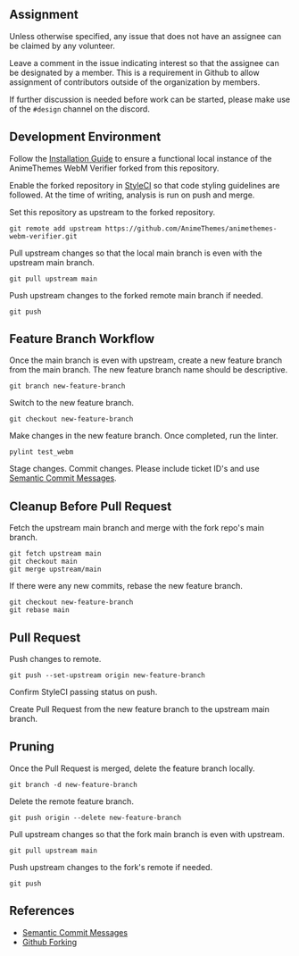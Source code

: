## Assignment

Unless otherwise specified, any issue that does not have an assignee can be claimed by any volunteer.

Leave a comment in the issue indicating interest so that the assignee can be designated by a member. This is a requirement in Github to allow assignment of contributors outside of the organization by members. 

If further discussion is needed before work can be started, please make use of the `#design` channel on the discord.

## Development Environment

Follow the [Installation Guide](/AnimeThemes/animethemes-webm-verifier/blob/main/README.md#install) to ensure a functional local instance of the AnimeThemes WebM Verifier forked from this repository.

Enable the forked repository in [StyleCI](https://styleci.io/) so that code styling guidelines are followed. At the time of writing, analysis is run on push and merge.

Set this repository as upstream to the forked repository.

`git remote add upstream https://github.com/AnimeThemes/animethemes-webm-verifier.git`

Pull upstream changes so that the local main branch is even with the upstream main branch.

`git pull upstream main`

Push upstream changes to the forked remote main branch if needed.

`git push`

## Feature Branch Workflow

Once the main branch is even with upstream, create a new feature branch from the main branch. The new feature branch name should be descriptive.

`git branch new-feature-branch`

Switch to the new feature branch.

`git checkout new-feature-branch`

Make changes in the new feature branch. Once completed, run the linter.

`pylint test_webm`

Stage changes. Commit changes. Please include ticket ID's and use [Semantic Commit Messages](https://gist.github.com/joshbuchea/6f47e86d2510bce28f8e7f42ae84c716).

## Cleanup Before Pull Request

Fetch the upstream main branch and merge with the fork repo's main branch.
```
git fetch upstream main
git checkout main
git merge upstream/main
```

If there were any new commits, rebase the new feature branch.
```
git checkout new-feature-branch
git rebase main
```

## Pull Request

Push changes to remote.

`git push --set-upstream origin new-feature-branch`

Confirm StyleCI passing status on push.

Create Pull Request from the new feature branch to the upstream main branch.

## Pruning

Once the Pull Request is merged, delete the feature branch locally.

`git branch -d new-feature-branch`

Delete the remote feature branch.

`git push origin --delete new-feature-branch`

Pull upstream changes so that the fork main branch is even with upstream.

`git pull upstream main`

Push upstream changes to the fork's remote if needed.

`git push`

## References

* [Semantic Commit Messages](https://gist.github.com/joshbuchea/6f47e86d2510bce28f8e7f42ae84c716)
* [Github Forking](https://gist.github.com/Chaser324/ce0505fbed06b947d962)
